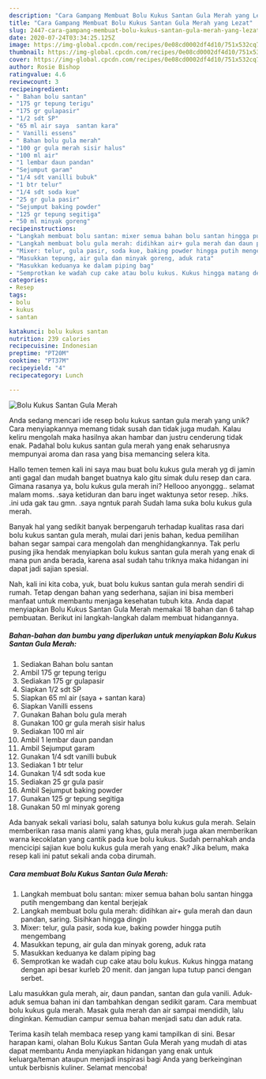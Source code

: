 ```yaml
---
description: "Cara Gampang Membuat Bolu Kukus Santan Gula Merah yang Lezat"
title: "Cara Gampang Membuat Bolu Kukus Santan Gula Merah yang Lezat"
slug: 2447-cara-gampang-membuat-bolu-kukus-santan-gula-merah-yang-lezat
date: 2020-07-24T03:34:25.125Z
image: https://img-global.cpcdn.com/recipes/0e08cd0002df4d10/751x532cq70/bolu-kukus-santan-gula-merah-foto-resep-utama.jpg
thumbnail: https://img-global.cpcdn.com/recipes/0e08cd0002df4d10/751x532cq70/bolu-kukus-santan-gula-merah-foto-resep-utama.jpg
cover: https://img-global.cpcdn.com/recipes/0e08cd0002df4d10/751x532cq70/bolu-kukus-santan-gula-merah-foto-resep-utama.jpg
author: Rosie Bishop
ratingvalue: 4.6
reviewcount: 3
recipeingredient:
- " Bahan bolu santan"
- "175 gr tepung terigu"
- "175 gr gulapasir"
- "1/2 sdt SP"
- "65 ml air saya  santan kara"
- " Vanilli essens"
- " Bahan bolu gula merah"
- "100 gr gula merah sisir halus"
- "100 ml air"
- "1 lembar daun pandan"
- "Sejumput garam"
- "1/4 sdt vanilli bubuk"
- "1 btr telur"
- "1/4 sdt soda kue"
- "25 gr gula pasir"
- "Sejumput baking powder"
- "125 gr tepung segitiga"
- "50 ml minyak goreng"
recipeinstructions:
- "Langkah membuat bolu santan: mixer semua bahan bolu santan hingga putih mengembang dan kental berjejak"
- "Langkah membuat bolu gula merah: didihkan air+ gula merah dan daun pandan, saring. Sisihkan hingga dingin"
- "Mixer: telur, gula pasir, soda kue, baking powder hingga putih mengembang"
- "Masukkan tepung, air gula dan minyak goreng, aduk rata"
- "Masukkan keduanya ke dalam piping bag"
- "Semprotkan ke wadah cup cake atau bolu kukus. Kukus hingga matang dengan api besar kurleb 20 menit. dan jangan lupa tutup panci dengan serbet."
categories:
- Resep
tags:
- bolu
- kukus
- santan

katakunci: bolu kukus santan 
nutrition: 239 calories
recipecuisine: Indonesian
preptime: "PT20M"
cooktime: "PT37M"
recipeyield: "4"
recipecategory: Lunch

---
```



![Bolu Kukus Santan Gula Merah](https://img-global.cpcdn.com/recipes/0e08cd0002df4d10/751x532cq70/bolu-kukus-santan-gula-merah-foto-resep-utama.jpg)

Anda sedang mencari ide resep bolu kukus santan gula merah yang unik? Cara menyiapkannya memang tidak susah dan tidak juga mudah. Kalau keliru mengolah maka hasilnya akan hambar dan justru cenderung tidak enak. Padahal bolu kukus santan gula merah yang enak seharusnya mempunyai aroma dan rasa yang bisa memancing selera kita.

Hallo temen temen kali ini saya mau buat bolu kukus gula merah yg di jamin anti gagal dan mudah banget buatnya kalo gitu simak dulu resep dan cara. Gimana rasanya ya, bolu kukus gula merah ini? Hellooo anyonggg.. selamat malam moms. .saya ketiduran dan baru inget waktunya setor resep. .hiks. .ini uda gak tau gmn. .saya ngntuk parah Sudah lama suka bolu kukus gula merah.

Banyak hal yang sedikit banyak berpengaruh terhadap kualitas rasa dari bolu kukus santan gula merah, mulai dari jenis bahan, kedua pemilihan bahan segar sampai cara mengolah dan menghidangkannya. Tak perlu pusing jika hendak menyiapkan bolu kukus santan gula merah yang enak di mana pun anda berada, karena asal sudah tahu triknya maka hidangan ini dapat jadi sajian spesial.


Nah, kali ini kita coba, yuk, buat bolu kukus santan gula merah sendiri di rumah. Tetap dengan bahan yang sederhana, sajian ini bisa memberi manfaat untuk membantu menjaga kesehatan tubuh kita. Anda dapat menyiapkan Bolu Kukus Santan Gula Merah memakai 18 bahan dan 6 tahap pembuatan. Berikut ini langkah-langkah dalam membuat hidangannya.

<!--inarticleads1-->

##### Bahan-bahan dan bumbu yang diperlukan untuk menyiapkan Bolu Kukus Santan Gula Merah:

1. Sediakan  Bahan bolu santan
1. Ambil 175 gr tepung terigu
1. Sediakan 175 gr gulapasir
1. Siapkan 1/2 sdt SP
1. Siapkan 65 ml air (saya + santan kara)
1. Siapkan  Vanilli essens
1. Gunakan  Bahan bolu gula merah
1. Gunakan 100 gr gula merah sisir halus
1. Sediakan 100 ml air
1. Ambil 1 lembar daun pandan
1. Ambil Sejumput garam
1. Gunakan 1/4 sdt vanilli bubuk
1. Sediakan 1 btr telur
1. Gunakan 1/4 sdt soda kue
1. Sediakan 25 gr gula pasir
1. Ambil Sejumput baking powder
1. Gunakan 125 gr tepung segitiga
1. Gunakan 50 ml minyak goreng


Ada banyak sekali variasi bolu, salah satunya bolu kukus gula merah. Selain memberikan rasa manis alami yang khas, gula merah juga akan memberikan warna kecoklatan yang cantik pada kue bolu kukus. Sudah pernahkah anda mencicipi sajian kue bolu kukus gula merah yang enak? Jika belum, maka resep kali ini patut sekali anda coba dirumah. 

<!--inarticleads2-->

##### Cara membuat Bolu Kukus Santan Gula Merah:

1. Langkah membuat bolu santan: mixer semua bahan bolu santan hingga putih mengembang dan kental berjejak
1. Langkah membuat bolu gula merah: didihkan air+ gula merah dan daun pandan, saring. Sisihkan hingga dingin
1. Mixer: telur, gula pasir, soda kue, baking powder hingga putih mengembang
1. Masukkan tepung, air gula dan minyak goreng, aduk rata
1. Masukkan keduanya ke dalam piping bag
1. Semprotkan ke wadah cup cake atau bolu kukus. Kukus hingga matang dengan api besar kurleb 20 menit. dan jangan lupa tutup panci dengan serbet.


Lalu masukkan gula merah, air, daun pandan, santan dan gula vanili. Aduk-aduk semua bahan ini dan tambahkan dengan sedikit garam. Cara membuat bolu kukus gula merah. Masak gula merah dan air sampai mendidih, lalu dinginkan. Kemudian campur semua bahan menjadi satu dan aduk rata. 

Terima kasih telah membaca resep yang kami tampilkan di sini. Besar harapan kami, olahan Bolu Kukus Santan Gula Merah yang mudah di atas dapat membantu Anda menyiapkan hidangan yang enak untuk keluarga/teman ataupun menjadi inspirasi bagi Anda yang berkeinginan untuk berbisnis kuliner. Selamat mencoba!
